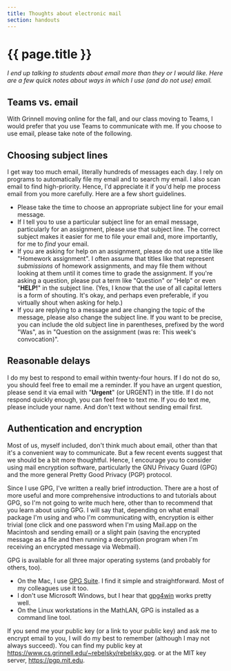 ```yaml
---
title: Thoughts about electronic mail
section: handouts
---
```

# {{ page.title }}

*I end up talking to students about email more than they or I would like.
Here are a few quick notes about ways in which I use (and do not use) email.*

Teams vs. email
---------------

With Grinnell moving online for the fall, and our class moving to Teams,
I would prefer that you use Teams to communicate with me.  If you
choose to use email, please take note of the following.

Choosing subject lines
----------------------

I get way too much email, literally hundreds of messages each day.  I rely
on programs to automatically file my email and to search my email.  I also
scan email to find high-priority.  Hence, I'd appreciate it if you'd help me
process email from you more carefully.  Here are a few short guidelines.

* Please take the time to choose an appropriate subject line for your 
  email message.
* If I tell you to use a particular subject line for an email message,
  particularly for an assignment, please use that subject line.
  The correct subject makes it easier for me to file your email
  and, more importantly, for me to *find* your email.
* If you are asking for help on an assignment, please do not use a
  title like "Homework assignment".  I often assume
  that titles like that represent *submissions*
  of homework assignments, and may file them without looking at them
  until it comes time to grade the assignment.  If you're asking a
  question, please put a term like "Question" or
  "Help" or even "**HELP!**" in the subject
  line.  (Yes, I know that the use of all capital letters is a form
  of shouting.  It's okay, and perhaps even preferable, if you virtually 
  shout when asking for help.)
* If you are replying to a message and are changing the topic of
  the message, please also change the subject line.  If you want to
  be precise, you can include the old subject line in parentheses,
  prefixed by the word "Was", as in "Question on
  the assignment (was re: This week's convocation)".

Reasonable delays
-----------------

I do my best to respond to email within twenty-four hours.  If I do not
do so, you should feel free to email me a reminder.  If you have an urgent
question, please send it via email with "**Urgent**" (or URGENT)
in the title.  If I do not respond quickly enough, you can feel
free to text me.  If you do text me, please include your name.  And
don't text without sending email first.

Authentication and encryption
-----------------------------

Most of us, myself included, don't think much about email, other
than that it's a convenient way to communicate.  But a few recent 
events suggest that we should be a bit more thoughtful.  Hence,
I encourage you to consider using mail encryption software,
particularly the <ulink url="https://www.gnupg.org/">GNU Privacy 
Guard (GPG)</ulink> and the more general Pretty Good Privacy (PGP)
protocol.

Since I use GPG, I've written <ulink
url="https://www.cs.grinnell.edu/~rebelsky/gpg.html">a really brief
introduction</ulink>.  There are a host of more useful and more
comprehensive introductions to and tutorials about GPG, so I'm not
going to write much here, other than to recommend that you learn
about using GPG.  I will say that, depending on what email package
I'm using and who I'm communicating with, encryption is either trivial
(one click and one password when I'm using Mail.app on the Macintosh
and sending email) or a slight pain (saving the encrypted message as
a file and then running a decryption program when I'm receiving an
encrypted message via Webmail).

GPG is available for all three major operating systems (and probably
for others, too).

* On the Mac, I use [GPG Suite](https://gpgtools.org/).
  I find it simple and straightforward.  Most of my colleagues use
  it too.
* I don't use Microsoft Windows, but I hear that 
  [gpg4win](https://www.gpg4win.org/)
  works pretty well.
* On the Linux workstations in the MathLAN, GPG is installed as
  a command line tool.

If you send me your public key (or a link to your public key) and
ask me to encrypt email to you, I will do my best to remember
(although I may not always succeed).   You can find my public key
at <https://www.cs.grinnell.edu/~rebelsky/rebelsky.gpg>.
or at the MIT key server, <https://pgp.mit.edu>.
